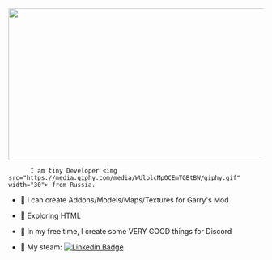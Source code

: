 
<div align="center">
  <img src="https://media.discordapp.net/attachments/474894433498824715/959145774434902026/banner.gif" width="600" height="300"/>
</div>


          I am tiny Developer <img src="https://media.giphy.com/media/WUlplcMpOCEmTGBtBW/giphy.gif" width="30"> from Russia.

-  💛 I can create Addons/Models/Maps/Textures for Garry's Mod



- :green_heart: Exploring HTML



- :purple_heart: In my free time, I create some VERY GOOD things for Discord



- 🍭 My steam: [![Linkedin Badge](https://img.shields.io/badge/Steam-Sekvoya-ff69b4)](https://steamcommunity.com/id/cute_rock/)
